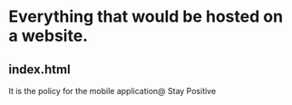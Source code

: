 # Everything that would be hosted on a website.
## index.html
It is the policy for the mobile application@ Stay Positive
